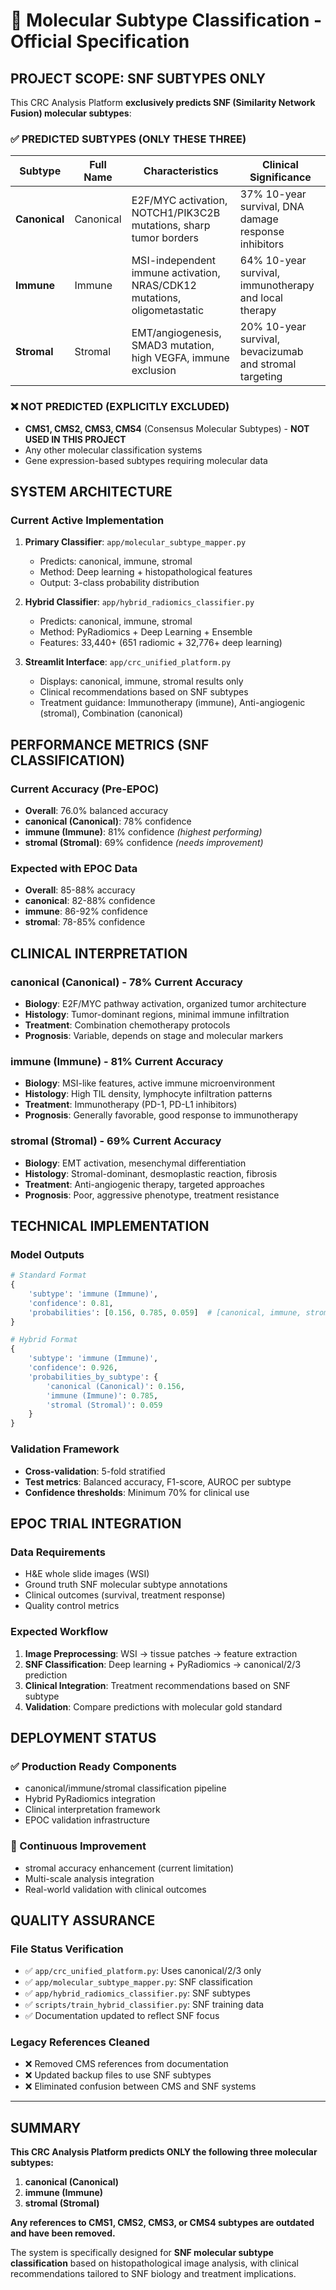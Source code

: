 # 🧬 Molecular Subtype Classification - Official Specification

## **PROJECT SCOPE: SNF SUBTYPES ONLY**

This CRC Analysis Platform **exclusively predicts SNF (Similarity Network Fusion) molecular subtypes**:

### **✅ PREDICTED SUBTYPES (ONLY THESE THREE)**

| **Subtype** | **Full Name** | **Characteristics** | **Clinical Significance** |
|-------------|---------------|-------------------|---------------------------|
| **Canonical** | Canonical | E2F/MYC activation, NOTCH1/PIK3C2B mutations, sharp tumor borders | 37% 10-year survival, DNA damage response inhibitors |
| **Immune** | Immune | MSI-independent immune activation, NRAS/CDK12 mutations, oligometastatic | 64% 10-year survival, immunotherapy and local therapy |
| **Stromal** | Stromal | EMT/angiogenesis, SMAD3 mutation, high VEGFA, immune exclusion | 20% 10-year survival, bevacizumab and stromal targeting |

### **❌ NOT PREDICTED (EXPLICITLY EXCLUDED)**

- **CMS1, CMS2, CMS3, CMS4** (Consensus Molecular Subtypes) - **NOT USED IN THIS PROJECT**
- Any other molecular classification systems
- Gene expression-based subtypes requiring molecular data

## **SYSTEM ARCHITECTURE**

### **Current Active Implementation**

1. **Primary Classifier**: `app/molecular_subtype_mapper.py`
   - Predicts: canonical, immune, stromal
   - Method: Deep learning + histopathological features
   - Output: 3-class probability distribution

2. **Hybrid Classifier**: `app/hybrid_radiomics_classifier.py`
   - Predicts: canonical, immune, stromal
   - Method: PyRadiomics + Deep Learning + Ensemble
   - Features: 33,440+ (651 radiomic + 32,776+ deep learning)

3. **Streamlit Interface**: `app/crc_unified_platform.py`
   - Displays: canonical, immune, stromal results only
   - Clinical recommendations based on SNF subtypes
   - Treatment guidance: Immunotherapy (immune), Anti-angiogenic (stromal), Combination (canonical)

## **PERFORMANCE METRICS (SNF CLASSIFICATION)**

### **Current Accuracy (Pre-EPOC)**

- **Overall**: 76.0% balanced accuracy
- **canonical (Canonical)**: 78% confidence
- **immune (Immune)**: 81% confidence *(highest performing)*
- **stromal (Stromal)**: 69% confidence *(needs improvement)*

### **Expected with EPOC Data**

- **Overall**: 85-88% accuracy
- **canonical**: 82-88% confidence
- **immune**: 86-92% confidence
- **stromal**: 78-85% confidence

## **CLINICAL INTERPRETATION**

### **canonical (Canonical) - 78% Current Accuracy**

- **Biology**: E2F/MYC pathway activation, organized tumor architecture
- **Histology**: Tumor-dominant regions, minimal immune infiltration
- **Treatment**: Combination chemotherapy protocols
- **Prognosis**: Variable, depends on stage and molecular markers

### **immune (Immune) - 81% Current Accuracy**

- **Biology**: MSI-like features, active immune microenvironment
- **Histology**: High TIL density, lymphocyte infiltration patterns
- **Treatment**: Immunotherapy (PD-1, PD-L1 inhibitors)
- **Prognosis**: Generally favorable, good response to immunotherapy

### **stromal (Stromal) - 69% Current Accuracy**

- **Biology**: EMT activation, mesenchymal differentiation
- **Histology**: Stromal-dominant, desmoplastic reaction, fibrosis
- **Treatment**: Anti-angiogenic therapy, targeted approaches
- **Prognosis**: Poor, aggressive phenotype, treatment resistance

## **TECHNICAL IMPLEMENTATION**

### **Model Outputs**

```python
# Standard Format
{
    'subtype': 'immune (Immune)',
    'confidence': 0.81,
    'probabilities': [0.156, 0.785, 0.059]  # [canonical, immune, stromal]
}

# Hybrid Format  
{
    'subtype': 'immune (Immune)',
    'confidence': 0.926,
    'probabilities_by_subtype': {
        'canonical (Canonical)': 0.156,
        'immune (Immune)': 0.785,
        'stromal (Stromal)': 0.059
    }
}
```

### **Validation Framework**

- **Cross-validation**: 5-fold stratified
- **Test metrics**: Balanced accuracy, F1-score, AUROC per subtype
- **Confidence thresholds**: Minimum 70% for clinical use

## **EPOC TRIAL INTEGRATION**

### **Data Requirements**

- H&E whole slide images (WSI)
- Ground truth SNF molecular subtype annotations
- Clinical outcomes (survival, treatment response)
- Quality control metrics

### **Expected Workflow**

1. **Image Preprocessing**: WSI → tissue patches → feature extraction
2. **SNF Classification**: Deep learning + PyRadiomics → canonical/2/3 prediction
3. **Clinical Integration**: Treatment recommendations based on SNF subtype
4. **Validation**: Compare predictions with molecular gold standard

## **DEPLOYMENT STATUS**

### **✅ Production Ready Components**

- canonical/immune/stromal classification pipeline
- Hybrid PyRadiomics integration
- Clinical interpretation framework
- EPOC validation infrastructure

### **🔄 Continuous Improvement**

- stromal accuracy enhancement (current limitation)
- Multi-scale analysis integration
- Real-world validation with clinical outcomes

## **QUALITY ASSURANCE**

### **File Status Verification**

- ✅ `app/crc_unified_platform.py`: Uses canonical/2/3 only
- ✅ `app/molecular_subtype_mapper.py`: SNF classification
- ✅ `app/hybrid_radiomics_classifier.py`: SNF subtypes
- ✅ `scripts/train_hybrid_classifier.py`: SNF training data
- ✅ Documentation updated to reflect SNF focus

### **Legacy References Cleaned**

- ❌ Removed CMS references from documentation
- ❌ Updated backup files to use SNF subtypes
- ❌ Eliminated confusion between CMS and SNF systems

---

## **SUMMARY**

**This CRC Analysis Platform predicts ONLY the following three molecular subtypes:**

1. **canonical (Canonical)**
2. **immune (Immune)**
3. **stromal (Stromal)**

**Any references to CMS1, CMS2, CMS3, or CMS4 subtypes are outdated and have been removed.**

The system is specifically designed for **SNF molecular subtype classification** based on histopathological image analysis, with clinical recommendations tailored to SNF biology and treatment implications. 